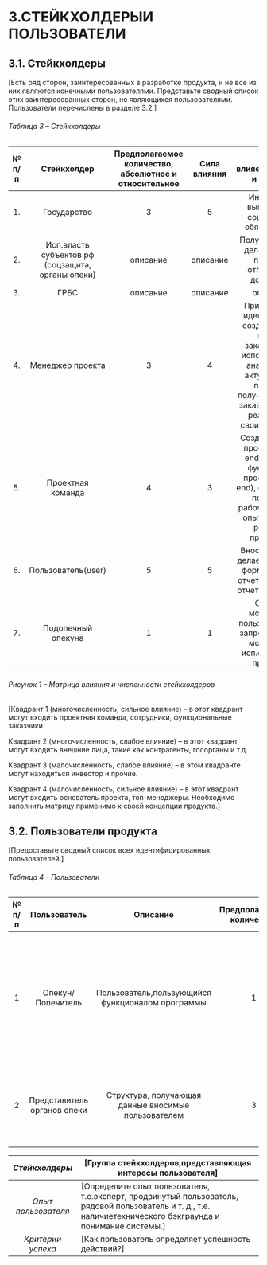 # 3.СТЕЙКХОЛДЕРЫИ ПОЛЬЗОВАТЕЛИ
## 3.1. Стейкхолдеры
[Есть ряд сторон, заинтересованных в разработке продукта, и не все из них являются
конечными пользователями. Представьте сводный список этих заинтересованных сторон,
не являющихся пользователями. Пользователи перечислены в разделе 3.2.]
###### Таблица 3 – Стейкхолдеры

|**№ п/п**| **Стейкхолдер**|**Предполагаемое количество, абсолютное и относительное**|**Сила влияния**|**Как влияет,интересы и мотивы**|
|:------: | :-----: | :-----: | :----: | :----:|
|1. | Государство| 3 | 5 | Инициатор,  выполнение социальных обязательств | 
|2. | Исп.власть субъектов рф (соцзащита, органы опеки)| описание | описание | Получает отчет, делает выбор принять/отправить в доработку | 
|3. |ГРБС | описание | описание | описание | 
|4. | Менеджер проекта| 3 | 4 | Придумывает идеи проекта/ создает связь, между заказчиком и исполнителем/ анализирует актуальность проекта/ получает связь с заказчиком, для реализации своих проектов | 
|5. | Проектная команда| 4 | 3 | Создает дизайн проекта (front end), создает функционал проекта (back end), создает БД/ получают рабочие места и опыт работы с разными проектами | 
|6. | Пользователь(user)| 5 | 5 | Вносит данные, делает запрос на формирование отчета, передает отчет на подпись | 
|7. | Подопечный опекуна| 1 | 1 | Создает мотивацию пользователя на запрос, создает мотивацию исп.органов на проверку | 
 

###### Рисунок 1 – Матрица влияния и численности стейкхолдеров

[Квадрант 1 (многочисленность, сильное влияние) – в этот квадрант могут входить
проектная команда, сотрудники, функциональные заказчики.

Квадрант 2 (многочисленность, слабое влияние) – в этот квадрант могут входить внешние
лица, такие как контрагенты, госорганы и т.д.

Квадрант 3 (малочисленность, слабое влияние) – в этом квадранте могут находиться
инвестор и прочие.

Квадрант 4 (малочисленность, сильное влияние) – в этот квадрант могут входить
основатель проекта, топ-менеджеры.
Необходимо заполнить матрицу применимо к своей концепции продукта.]

## 3.2. Пользователи продукта
[Предоставьте сводный список всех идентифицированных пользователей.]
###### Таблица 4 – Пользователи

|**№ п/п**| **Пользователь**|**Описание**|**Предполагаемое количество**|**Обязанности/потребности**|
|:------: | :-----: | :-----: | :----: | :----:|
|1 | Опекун/Попечитель| Пользователь,пользующийся функционалом программы | 1 | Вносит атрибутивную информацию, делая запрос на формирование отчета/получает отчет, используя его в рамках своей деятельности | 
|2 |Представитель органов опеки| Структура, получающая данные вносимые пользователем | 3 | Получает и сверяет данные, за счет формирования отчета о потраченных средств |




*Стейкхолдеры* | [Группа стейкхолдеров,представляющая интересы пользователя]  
:------:|-------
*Опыт пользователя* | [Определите опыт пользователя, т.е.эксперт, продвинутый пользователь, рядовой пользователь и т. д., т.е. наличиетехнического бэкграунда и понимание системы.]
*Критерии успеха*| [Как пользователь определяет успешность действий?]